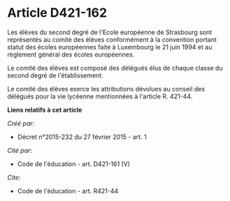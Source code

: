 # Article D421-162

Les élèves du second degré de l'Ecole européenne de Strasbourg sont représentés au comité des élèves conformément à la
convention portant statut des écoles européennes faite à Luxembourg le 21 juin 1994 et au règlement général des écoles
européennes. 

Le comité des élèves est composé des délégués élus de chaque classe du second degré de l'établissement. 

Le comité des élèves exerce les attributions dévolues au conseil des délégués pour la vie lycéenne mentionnées à l'article R.
421-44.

**Liens relatifs à cet article**

_Créé par_:

  - Décret n°2015-232 du 27 février 2015 - art. 1

_Cité par_:

  - Code de l'éducation - art. D421-161 (V)

_Cite_:

  - Code de l'éducation - art. R421-44
